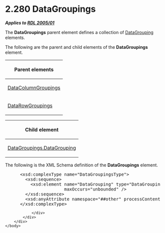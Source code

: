 <html dir="LTR" xmlns:mshelp="http://msdn.microsoft.com/mshelp" xmlns:ddue="http://ddue.schemas.microsoft.com/authoring/2003/5" xmlns:xlink="http://www.w3.org/1999/xlink" xmlns:tool="http://www.microsoft.com/tooltip">
    <head>
        <meta http-equiv="Content-Type" content="text/html; CHARSET=utf-8"></meta>
        <meta name="save" content="history"></meta>
        <title>2.280 DataGroupings</title>
        <xml>
            <mshelp:toctitle title="2.280 DataGroupings"></mshelp:toctitle>
            <mshelp:rltitle title="[MS-RDL]: DataGroupings"></mshelp:rltitle>
            <mshelp:keyword index="A" term="e1d5ff30-dca9-4c0a-890f-61e7acd09688"></mshelp:keyword>
            <mshelp:attr name="DCSext.ContentType" value="open specification"></mshelp:attr>
            <mshelp:attr name="AssetID" value="e1d5ff30-dca9-4c0a-890f-61e7acd09688"></mshelp:attr>
            <mshelp:attr name="TopicType" value="kbRef"></mshelp:attr>
            <mshelp:attr name="DCSext.Title" value="[MS-RDL]: DataGroupings" />
        </xml>
    </head>
    <body>
        <div id="header">
            <h1 class="heading">2.280 DataGroupings</h1>
        </div>
        <div id="mainSection">
            <div id="mainBody">
                <div id="allHistory" class="saveHistory"></div>
                <div id="sectionSection0" class="section" name="collapseableSection">
                    

<p><b><i>Applies to </i></b><a href="3ebe2912-4958-4832-b391-cad1f5e13338.htm"><b><i>RDL 2005/01</i></b></a></p>

<p>The <b>DataGroupings</b> parent element defines a collection
of <a href="824fc1fa-9258-4ee2-80a0-db64f7200b13.htm">DataGrouping</a>
elements.</p>

<p>The following are the parent and child elements of the <b>DataGroupings</b>
element.</p>

<table>
 <thead>
  <tr>
   <th>
   <p>Parent elements</p>
   </th>
  </tr>
 </thead>
 <tr>
  <td>
  <p><a href="2eb7281a-4d84-4c97-ad39-89dac1dbc1bc.htm">DataColumnGroupings</a></p>
  </td>
 </tr>
 <tr>
  <td>
  <p><a href="0ff3523a-d811-422b-98d5-c4b8c35a4d0a.htm">DataRowGroupings</a></p>
  </td>
 </tr>
</table>

<p> </p>

<table>
 <thead>
  <tr>
   <th>
   <p>Child element</p>
   </th>
  </tr>
 </thead>
 <tr>
  <td>
  <p><a href="2268187d-b4d9-4a12-81a8-35225cb18743.htm">DataGroupings.DataGrouping</a></p>
  </td>
 </tr>
</table>

<p>The following is the XML Schema definition of the <b>DataGroupings</b>
element.</p>

<dl>
<dd>
<div><pre> &lt;xsd:complexType name=&quot;DataGroupingsType&quot;&gt;
   &lt;xsd:sequence&gt;
     &lt;xsd:element name=&quot;DataGrouping&quot; type=&quot;DataGroupingType&quot; 
                  maxOccurs=&quot;unbounded&quot; /&gt;
   &lt;/xsd:sequence&gt;
   &lt;xsd:anyAttribute namespace=&quot;##other&quot; processContents=&quot;skip&quot; /&gt;
 &lt;/xsd:complexType&gt;
</pre></div>
</dd></dl>


                </div>
            </div>
        </div>
    </body>
</html>